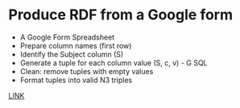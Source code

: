
# Produce RDF from a Google form

 - A Google Form Spreadsheet
 - Prepare column names (first row)
 - Identify the Subject column (S)
 - Generate a tuple for each column value (S, c, v) - G SQL
 - Clean: remove tuples with empty values
 - Format tuples into valid N3 triples
 
[LINK](https://docs.google.com/spreadsheets/d/1j_LHZIOhkbD61r7fSxuf4017tgbOoL_Z6tLT0oDQz_0)
